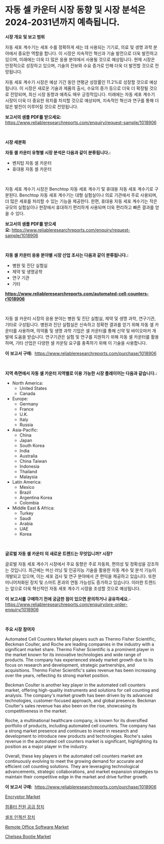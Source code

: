 <p><h1>자동 셀 카운터 시장 동향 및 시장 분석은 2024-2031년까지 예측됩니다.</h1></p><p><strong>시장 개요 및 보고 범위</strong></p>
<p><p>자동 세포 계수기는 세포 수를 정확하게 세는 데 사용되는 기기로, 의료 및 생명 과학 분야에서 중요한 역할을 합니다. 이 시장은 지속적인 혁신과 기술 발전으로 더욱 발전하고 있으며, 미래에는 더욱 더 많은 응용 분야에서 사용될 것으로 예상됩니다. 현재 시장은 안정적으로 성장하고 있으며, 기술의 진보와 수요 증가로 인해 더욱 더 발전할 것으로 전망됩니다.</p><p>자동 세포 계수기 시장은 예상 기간 동안 연평균 성장률인 11.2%로 성장할 것으로 예상됩니다. 이 시장은 새로운 기술과 제품의 출시, 수요의 증가 등으로 더욱 더 확장될 것으로 전망되며, 최신 시장 동향과 예측도 매우 긍정적입니다. 미래에는 자동 세포 계수기 시장이 더욱 더 중요한 위치를 차지할 것으로 예상되며, 지속적인 혁신과 연구를 통해 더 많은 발전이 이루어질 것으로 전망됩니다.</p></p>
<p><strong>보고서의 샘플 PDF를 받으세요:</strong> <a href="https://www.reliableresearchreports.com/enquiry/request-sample/1018906">https://www.reliableresearchreports.com/enquiry/request-sample/1018906</a></p>
<p>&nbsp;</p>
<p><strong>시장 세분화</strong></p>
<p><strong>자동 셀 카운터 유형별 시장 분석은 다음과 같이 분류됩니다.:</strong></p>
<p><ul><li>벤치탑 자동 셀 카운터</li><li>휴대용 자동 셀 카운터</li></ul></p>
<p>&nbsp;</p>
<p><p>자동 세포 계수기 시장은 Benchtop 자동 세포 계수기 및 휴대용 자동 세포 계수기로 구분된다. Benchtop 자동 세포 계수기는 대형 실험실이나 의료 기관에서 주로 사용되며, 더 많은 세포를 처리할 수 있는 기능을 제공한다. 한편, 휴대용 자동 세포 계수기는 작은 규모의 실험실이나 현장에서 휴대하기 편리하게 사용되며 더욱 편리하고 빠른 결과를 얻을 수 있다.</p></p>
<p><strong>보고서의 샘플 PDF를 받으세요:</strong>&nbsp;<a href="https://www.reliableresearchreports.com/enquiry/request-sample/1018906">https://www.reliableresearchreports.com/enquiry/request-sample/1018906</a></p>
<p>&nbsp;</p>
<p><strong> 자동 셀 카운터 응용 분야별 시장 산업 조사는 다음과 같이 분류됩니다.:</strong></p>
<p><ul><li>병원 및 진단 실험실</li><li>제약 및 생명공학</li><li>연구 기관</li><li>기타</li></ul></p>
<p><strong><a href="https://www.reliableresearchreports.com/automated-cell-counters-r1018906">https://www.reliableresearchreports.com/automated-cell-counters-r1018906</a></strong></p>
<p>&nbsp;</p>
<p><p>자동 셀 카운터 시장의 응용 분야는 병원 및 진단 실험실, 제약 및 생명 과학, 연구기관, 기타로 구성됩니다. 병원과 진단 실험실은 신속하고 정확한 결과를 얻기 위해 자동 셀 카운터를 사용하며, 의약품 및 생명 과학 기업은 셀 카운터를 통해 신약 및 바이오마커 개발에 도움을 받습니다. 연구기관은 실험 및 연구를 지원하기 위해 자동 셀 카운터를 활용하며, 기타 산업은 다양한 셀 카운팅 요구를 충족하기 위해 이 기술을 사용합니다.</p></p>
<p><strong>이 보고서 구매:</strong>&nbsp; <a href="https://www.reliableresearchreports.com/purchase/1018906">https://www.reliableresearchreports.com/purchase/1018906</a></p>
<p>&nbsp;</p>
<p><strong>지역 측면에서 자동 셀 카운터 지역별로 이용 가능한 시장 플레이어는 다음과 같습니다.:</strong></p>
<p><ul>
    <li>
        North America:
        <ul>
            <li>United States</li>
            <li>Canada</li>
        </ul>
    </li>
    <li>
        Europe:
        <ul>
            <li>Germany</li>
            <li>France</li>
            <li>U.K.</li>
            <li>Italy</li>
            <li>Russia</li>
        </ul>
    </li>
    <li>
        Asia-Pacific:
        <ul>
            <li>China</li>
            <li>Japan</li>
            <li>South Korea</li>
            <li>India</li>
            <li>Australia</li>
            <li>China Taiwan</li>
            <li>Indonesia</li>
            <li>Thailand</li>
            <li>Malaysia</li>
        </ul>
    </li>
    <li>
        Latin America:
        <ul>
            <li>Mexico</li>
            <li>Brazil</li>
            <li>Argentina Korea</li>
            <li>Colombia</li>
        </ul>
    </li>
    <li>
        Middle East & Africa:
        <ul>
            <li>Turkey</li>
            <li>Saudi</li>
            <li>Arabia</li>
            <li>UAE</li>
            <li>Korea</li>
        </ul>
    </li>
    </ul></p>
<p>&nbsp;</p>
<p><strong>글로벌 자동 셀 카운터 의 새로운 트렌드는 무엇입니까? 시장?</strong></p>
<p><p>글로벌 자동 세포 계수기 시장에서 주요 동향은 주로 자동화, 편의성 및 정확성을 강조하는 것입니다. 최근에는 머신 러닝 및 인공지능 기술을 활용한 자동 계수 및 분석 기능이 개발되고 있으며, 이는 세포 검사 및 연구 분야에서 큰 편익을 제공하고 있습니다. 또한 미니어처화된 장치 및 스마트 폰과의 연동 가능성도 증가하고 있습니다. 이러한 트렌드는 앞으로 더욱 혁신적인 자동 세포 계수기 시장을 조성할 것으로 예상됩니다.</p></p>
<p><strong>이 보고서를 구매하기 전에 궁금한 점이 있으면 문의하거나 공유하세요.</strong>- <a href="https://www.reliableresearchreports.com/enquiry/pre-order-enquiry/1018906">https://www.reliableresearchreports.com/enquiry/pre-order-enquiry/1018906</a></p>
<p>&nbsp;</p>
<p><strong>주요 시장 참여자</strong></p>
<p><p>Automated Cell Counters Market players such as Thermo Fisher Scientific, Beckman Coulter, and Roche are leading companies in the industry with a significant market share. Thermo Fisher Scientific is a prominent player in the market known for its innovative technologies and wide range of products. The company has experienced steady market growth due to its focus on research and development, strategic partnerships, and acquisitions. Thermo Fisher Scientific's sales revenue has been increasing over the years, reflecting its strong market position.</p><p>Beckman Coulter is another key player in the automated cell counters market, offering high-quality instruments and solutions for cell counting and analysis. The company's market growth has been driven by its advanced technologies, customer-focused approach, and global presence. Beckman Coulter's sales revenue has also been on the rise, showcasing its competitiveness in the market.</p><p>Roche, a multinational healthcare company, is known for its diversified portfolio of products, including automated cell counters. The company has a strong market presence and continues to invest in research and development to introduce new products and technologies. Roche's sales revenue in the automated cell counters market is significant, highlighting its position as a major player in the industry.</p><p>Overall, these key players in the automated cell counters market are continuously evolving to meet the growing demand for accurate and efficient cell counting solutions. They are leveraging technological advancements, strategic collaborations, and market expansion strategies to maintain their competitive edge in the market and drive further growth.</p></p>
<p><strong>이 보고서 구매:</strong>&nbsp;&nbsp;<a href="https://www.reliableresearchreports.com/purchase/1018906">https://www.reliableresearchreports.com/purchase/1018906</a></p>
<p><p><a href="https://github.com/julyju69/Market-Research-Report-List-3/blob/main/encryptor-market.md">Encryptor Market</a></p><p><a href="https://github.com/JackieFauhey9089475/Market-Research-Report-List-1/blob/main/777069958910.md">컴퓨터 전원 공급 장치</a></p><p><a href="https://github.com/chupp85/Market-Research-Report-List-1/blob/main/527352358911.md">셀프 인젝션 장치</a></p><p><a href="https://github.com/nathandecarvalho/Market-Research-Report-List-3/blob/main/remote-office-software-market.md">Remote Office Software Market</a></p><p><a href="https://issuu.com/reportprime-2/docs/chelsea-bootie-market-size-2030.pptx">Chelsea Bootie Market</a></p></p>
